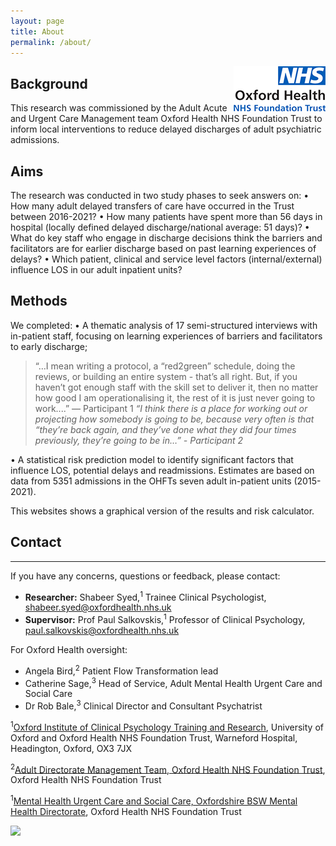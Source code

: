 ```yaml
---
layout: page
title: About
permalink: /about/
---
```

<img style="float: right;" src="https://raw.githubusercontent.com/ohft/lengthofstay/master/ohft%20logo%20smaller%20new.png">

## Background

This research was commissioned by the Adult Acute and Urgent Care Management team  Oxford Health NHS Foundation Trust to inform local interventions to reduce delayed discharges of adult psychiatric admissions.

## Aims
The research was conducted in two study phases to seek answers on:
•	How many adult delayed transfers of care have occurred in the Trust between 2016-2021?
•	How many patients have spent more than 56 days in hospital (locally defined delayed discharge/national average: 51 days)?
•	What do key staff who engage in discharge decisions think the barriers and facilitators are for earlier discharge based on past learning experiences of delays?
•	Which patient, clinical and service level factors (internal/external) influence LOS in our adult inpatient units?

## Methods
We completed:
•	A thematic analysis of 17 semi-structured interviews with in-patient staff, focusing on learning experiences of barriers and facilitators to early discharge;
> “…I mean writing a protocol, a “red2green” schedule, doing the reviews, or building an entire system - that’s all right. But, if you haven’t got enough staff with the skill set to deliver it, then no matter how good I am operationalising it, the rest of it is just never going to work....” — Participant 1
 > *“I think there is a place for working out or projecting how somebody is going to be, because very often is that “they’re back again, and they’ve done what they did four times previously, they’re going to be in…” - Participant 2*

•	A statistical risk prediction model to identify significant factors that influence LOS, potential delays and readmissions. Estimates are based on data from 5351 admissions in the OHFTs seven adult in-patient units (2015-2021).

This websites shows a graphical version of the results and risk calculator.

## Contact
-------------------

If you have any concerns, questions or feedback, please contact:

* **Researcher:** Shabeer Syed,<sup>1</sup> Trainee Clinical Psychologist, shabeer.syed@oxfordhealth.nhs.uk 
* **Supervisor:** Prof Paul Salkovskis,<sup>1</sup>  Professor of Clinical Psychology, paul.salkovskis@oxfordhealth.nhs.uk

For Oxford Health oversight:

* Angela Bird,<sup>2</sup> Patient Flow Transformation lead
* Catherine Sage,<sup>3</sup> Head of Service, Adult Mental Health Urgent Care and Social Care
* Dr Rob Bale,<sup>3</sup> Clinical Director and Consultant Psychatrist

<sup>1</sup>[Oxford Institute of Clinical Psychology Training and Research](https://oxicptr.web.ox.ac.uk/people#/), University of Oxford and Oxford Health NHS Foundation Trust, Warneford Hospital, Headington, Oxford, OX3 7JX

<sup>2</sup>[Adult Directorate Management Team, Oxford Health NHS Foundation Trust](https://www.oxfordhealth.nhs.uk/about-us/), Oxford Health NHS Foundation Trust

<sup>1</sup>[Mental Health Urgent Care and Social Care, Oxfordshire BSW Mental Health Directorate](https://www.oxfordhealth.nhs.uk/about-us/), Oxford Health NHS Foundation Trust


[![](https://www.oxfordhealth.nhs.uk/wp-content/uploads/2017/12/sign-wintle-1140x300.jpg)](https://www.oxfordhealth.nhs.uk/)


<script src="http://code.jquery.com/jquery-1.4.2.min.js"></script> <script> var x = document.getElementsByClassName("site-footer-credits"); setTimeout(() => { x[0].remove(); }, 10); </script>
